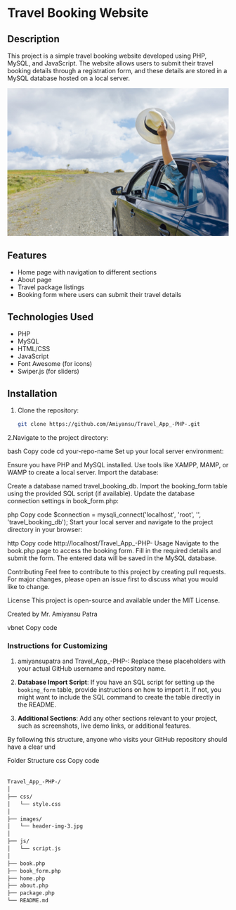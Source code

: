 # Travel Booking Website

## Description

This project is a simple travel booking website developed using PHP, MySQL, and JavaScript. The website allows users to submit their travel booking details through a registration form, and these details are stored in a MySQL database hosted on a local server.

![Screenshot of the travel website](images/img-12.jpg)


## Features

- Home page with navigation to different sections
- About page
- Travel package listings
- Booking form where users can submit their travel details

## Technologies Used

- PHP
- MySQL
- HTML/CSS
- JavaScript
- Font Awesome (for icons)
- Swiper.js (for sliders)

## Installation

1. Clone the repository:
   ```bash
   git clone https://github.com/Amiyansu/Travel_App_-PHP-.git
2.Navigate to the project directory:

bash
Copy code
cd your-repo-name
Set up your local server environment:

Ensure you have PHP and MySQL installed.
Use tools like XAMPP, MAMP, or WAMP to create a local server.
Import the database:

Create a database named travel_booking_db.
Import the booking_form table using the provided SQL script (if available).
Update the database connection settings in book_form.php:

php
Copy code
$connection = mysqli_connect('localhost', 'root', '', 'travel_booking_db');
Start your local server and navigate to the project directory in your browser:

http
Copy code
http://localhost/Travel_App_-PHP-
Usage
Navigate to the book.php page to access the booking form.
Fill in the required details and submit the form.
The entered data will be saved in the MySQL database.


Contributing
Feel free to contribute to this project by creating pull requests. For major changes, please open an issue first to discuss what you would like to change.

License
This project is open-source and available under the MIT License.

Created by Mr. Amiyansu Patra

vbnet
Copy code

### Instructions for Customizing

1. amiyansupatra and Travel_App_-PHP-:
   Replace these placeholders with your actual GitHub username and repository name.

2. **Database Import Script**:
   If you have an SQL script for setting up the `booking_form` table, provide instructions on how to import it. If not, you might want to include the SQL command to create the table directly in the README.

3. **Additional Sections**:
   Add any other sections relevant to your project, such as screenshots, live demo links, or additional features.

By following this structure, anyone who visits your GitHub repository should have a clear und

Folder Structure
css
Copy code
```bash

Travel_App_-PHP-/
│
├── css/
│   └── style.css
│
├── images/
│   └── header-img-3.jpg
│
├── js/
│   └── script.js
│
├── book.php
├── book_form.php
├── home.php
├── about.php
├── package.php
└── README.md
